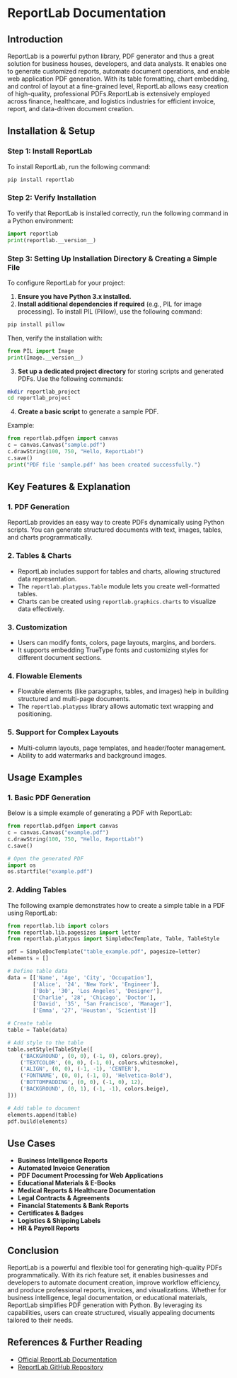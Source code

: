 # ReportLab Documentation

## Introduction
ReportLab is a powerful python library, PDF generator and thus a great solution for business houses, developers, and data analysts. It enables one to generate customized reports, automate document operations, and enable web application PDF generation. With its table formatting, chart embedding, and control of layout at a fine-grained level, ReportLab allows easy creation of high-quality, professional PDFs.ReportLab is extensively employed across finance, healthcare, and logistics industries for efficient invoice, report, and data-driven document creation.

## Installation & Setup

### Step 1: Install ReportLab

To install ReportLab, run the following command:

```bash
pip install reportlab
```

### Step 2: Verify Installation

To verify that ReportLab is installed correctly, run the following command in a Python environment:

```python
import reportlab
print(reportlab.__version__)
```

### Step 3: Setting Up Installation Directory & Creating a Simple File

To configure ReportLab for your project:

1. **Ensure you have Python 3.x installed.**
2. **Install additional dependencies if required** (e.g., PIL for image processing). To install PIL (Pillow), use the following command:

```bash
pip install pillow
```

Then, verify the installation with:

```python
from PIL import Image
print(Image.__version__)
```

3. **Set up a dedicated project directory** for storing scripts and generated PDFs. Use the following commands:

```bash
mkdir reportlab_project
cd reportlab_project
```

4. **Create a basic script** to generate a sample PDF.

Example:

```python
from reportlab.pdfgen import canvas
c = canvas.Canvas("sample.pdf")
c.drawString(100, 750, "Hello, ReportLab!")
c.save()
print("PDF file 'sample.pdf' has been created successfully.")
```

## Key Features & Explanation

### 1. **PDF Generation**

ReportLab provides an easy way to create PDFs dynamically using Python scripts. You can generate structured documents with text, images, tables, and charts programmatically.

### 2. **Tables & Charts**

- ReportLab includes support for tables and charts, allowing structured data representation.
- The `reportlab.platypus.Table` module lets you create well-formatted tables.
- Charts can be created using `reportlab.graphics.charts` to visualize data effectively.

### 3. **Customization**

- Users can modify fonts, colors, page layouts, margins, and borders.
- It supports embedding TrueType fonts and customizing styles for different document sections.

### 4. **Flowable Elements**

- Flowable elements (like paragraphs, tables, and images) help in building structured and multi-page documents.
- The `reportlab.platypus` library allows automatic text wrapping and positioning.

### 5. **Support for Complex Layouts**

- Multi-column layouts, page templates, and header/footer management.
- Ability to add watermarks and background images.

## Usage Examples

### 1. Basic PDF Generation

Below is a simple example of generating a PDF with ReportLab:

```python
from reportlab.pdfgen import canvas
c = canvas.Canvas("example.pdf")
c.drawString(100, 750, "Hello, ReportLab!")
c.save()

# Open the generated PDF
import os
os.startfile("example.pdf")
```

### 2. Adding Tables

The following example demonstrates how to create a simple table in a PDF using ReportLab:

```python
from reportlab.lib import colors
from reportlab.lib.pagesizes import letter
from reportlab.platypus import SimpleDocTemplate, Table, TableStyle

pdf = SimpleDocTemplate("table_example.pdf", pagesize=letter)
elements = []

# Define table data
data = [['Name', 'Age', 'City', 'Occupation'],
        ['Alice', '24', 'New York', 'Engineer'],
        ['Bob', '30', 'Los Angeles', 'Designer'],
        ['Charlie', '28', 'Chicago', 'Doctor'],
        ['David', '35', 'San Francisco', 'Manager'],
        ['Emma', '27', 'Houston', 'Scientist']]

# Create table
table = Table(data)

# Add style to the table
table.setStyle(TableStyle([
    ('BACKGROUND', (0, 0), (-1, 0), colors.grey),
    ('TEXTCOLOR', (0, 0), (-1, 0), colors.whitesmoke),
    ('ALIGN', (0, 0), (-1, -1), 'CENTER'),
    ('FONTNAME', (0, 0), (-1, 0), 'Helvetica-Bold'),
    ('BOTTOMPADDING', (0, 0), (-1, 0), 12),
    ('BACKGROUND', (0, 1), (-1, -1), colors.beige),
]))

# Add table to document
elements.append(table)
pdf.build(elements)
```

## Use Cases

- **Business Intelligence Reports**
- **Automated Invoice Generation**
- **PDF Document Processing for Web Applications**
- **Educational Materials & E-Books**
- **Medical Reports & Healthcare Documentation**
- **Legal Contracts & Agreements**
- **Financial Statements & Bank Reports**
- **Certificates & Badges**
- **Logistics & Shipping Labels**
- **HR & Payroll Reports**

## Conclusion

ReportLab is a powerful and flexible tool for generating high-quality PDFs programmatically. With its rich feature set, it enables businesses and developers to automate document creation, improve workflow efficiency, and produce professional reports, invoices, and visualizations. Whether for business intelligence, legal documentation, or educational materials, ReportLab simplifies PDF generation with Python. By leveraging its capabilities, users can create structured, visually appealing documents tailored to their needs.

## References & Further Reading

- [Official ReportLab Documentation](https://www.reportlab.com/docs/)
- [ReportLab GitHub Repository](https://github.com/pdf-reports/reportlab)

